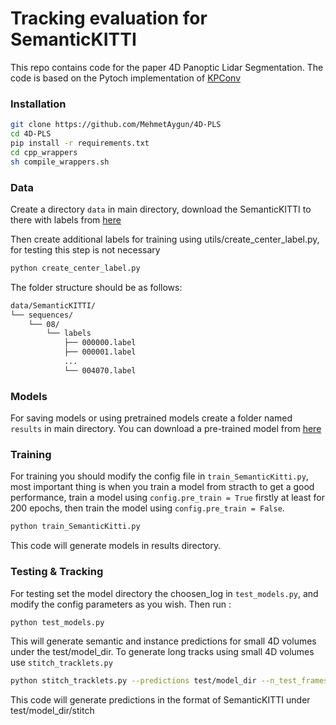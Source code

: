 # Tracking evaluation for SemanticKITTI

This repo contains code for the paper 4D Panoptic Lidar Segmentation. 
The code is based on the Pytoch implementation of  <a href="https://github.com/HuguesTHOMAS/KPConv-PyTorch">KPConv</a>


### Installation

```bash
git clone https://github.com/MehmetAygun/4D-PLS
cd 4D-PLS
pip install -r requirements.txt
cd cpp_wrappers
sh compile_wrappers.sh
```

### Data
Create a directory `data` in main directory, download the SemanticKITTI to there with labels from  <a href="http://semantic-kitti.org/dataset.html#download/">here</a>

Then create additional labels for training using utils/create_center_label.py, for testing this step is not necessary

```bash
python create_center_label.py
```

The folder structure should be as follows:

```bash
data/SemanticKITTI/
└── sequences/
    └── 08/
        └── labels
            ├── 000000.label
            ├── 000001.label
            ...
            └── 004070.label
```

### Models

For saving models or using pretrained models create a folder named `results` in main directory. 
You can download a pre-trained model from <a href="https://drive.google.com/file/d/164ykCTdxwX7Wd_DsDyUYva4s_pFSfpAB/view?usp=sharing">here</a> 

### Training

For training you should modify the config file in `train_SemanticKitti.py`, most important thing is when you train a model from stracth to get a good performance,  train a model using `config.pre_train = True` firstly at least for 200 epochs, then train the model using `config.pre_train = False`. 

```bash
python train_SemanticKitti.py
```

This code will generate models in results directory.

### Testing & Tracking

For testing set the model directory the choosen_log in `test_models.py`, and modify the config parameters as you wish. Then run :

```bash
python test_models.py
```

This will generate semantic and instance predictions for small 4D volumes under the test/model_dir. 
To generate long tracks using small 4D volumes use `stitch_tracklets.py`

```bash
python stitch_tracklets.py --predictions test/model_dir --n_test_frames 4
```
This code will generate predictions in the format of SemanticKITTI under test/model_dir/stitch
